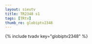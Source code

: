 ```yaml
--- 
layout: sieutv
title: TR2348 s1
tags: [TRtv]
thumb_re: globiptv2348
---
```

{% include tvadv key="globiptv2348" %} 
